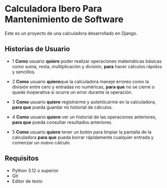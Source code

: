
# Calculadora Ibero Para Mantenimiento de Software

Este es un proyecto de una calculadora desarrollado en Django.


## Historias de Usuario

- 1 **Como** usuario **quiero** poder realizar operaciones matemáticas básicas como suma, resta, multiplicación y división, **para** hacer cálculos rápidos y sencillos.

- 2 **Como** usuario **quiero**que la calculadora maneje errores como la división entre cero y entradas no numéricas, **para que** no se cierre o quede inoperativa si ocurre un error durante la operación.

- 3 **Como** usuario **quiero** registrarme y autenticarme en la calculadora, **para que** pueda guardar mi historial de cálculos.

- 4 **Como** usuario **quiero** ver un historial de las operaciones anteriores, **para que**  pueda consultar resultados anteriores.

- 5 **Como** usuario **quiero** tener un botón para limpiar la pantalla de la calculadora **para que** pueda borrar rápidamente cualquier entrada y comenzar un nuevo cálculo.


## Requisitos

- Python 3.12 o superior
- Git
- Editor de texto

